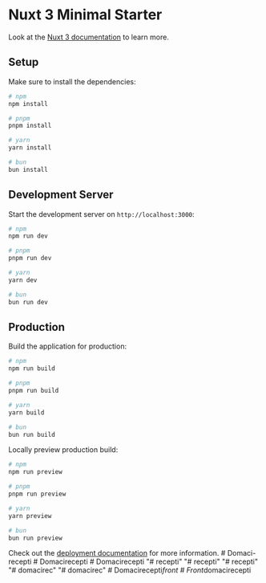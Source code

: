 # Nuxt 3 Minimal Starter

Look at the [Nuxt 3 documentation](https://nuxt.com/docs/getting-started/introduction) to learn more.

## Setup

Make sure to install the dependencies:

```bash
# npm
npm install

# pnpm
pnpm install

# yarn
yarn install

# bun
bun install
```

## Development Server

Start the development server on `http://localhost:3000`:

```bash
# npm
npm run dev

# pnpm
pnpm run dev

# yarn
yarn dev

# bun
bun run dev
```

## Production

Build the application for production:

```bash
# npm
npm run build

# pnpm
pnpm run build

# yarn
yarn build

# bun
bun run build
```

Locally preview production build:

```bash
# npm
npm run preview

# pnpm
pnpm run preview

# yarn
yarn preview

# bun
bun run preview
```

Check out the [deployment documentation](https://nuxt.com/docs/getting-started/deployment) for more information.
#   D o m a c i - r e c e p t i  
 #   D o m a c i r e c e p t i  
 #   D o m a c i r e c e p t i  
 "# recepti" 
"# recepti" 
"# recepti" 
"# domacirec" 
"# domacirec" 
#   D o m a c i r e c e p t i _ f r o n t  
 #   F r o n t _ d o m a c i r e c e p t i  
 